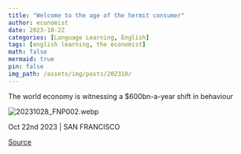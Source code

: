 ```yaml
---
title: "Welcome to the age of the hermit consumer"
author: economist
date: 2023-10-22
categories: [Language Learning, English]
tags: [english learning, the economist]
math: false
mermaid: true
pin: false
img_path: /assets/img/posts/202310/
---
```


The world economy is witnessing a \$600bn-a-year shift in behaviour

![20231028_FNP002.webp](20231028_FNP002.webp)

Oct 22nd 2023  \|  SAN FRANCISCO



[Source](https://www.economist.com/finance-and-economics/2023/10/22/welcome-to-the-age-of-the-hermit-consumer)



